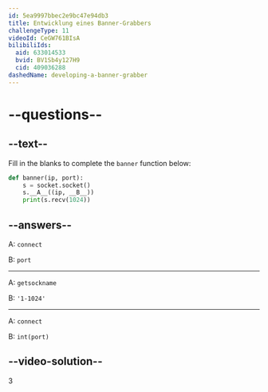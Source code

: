 ```yaml
---
id: 5ea9997bbec2e9bc47e94db3
title: Entwicklung eines Banner-Grabbers
challengeType: 11
videoId: CeGW761BIsA
bilibiliIds:
  aid: 633014533
  bvid: BV1Sb4y127H9
  cid: 409036288
dashedName: developing-a-banner-grabber
---
```


# --questions--

## --text--

Fill in the blanks to complete the `banner` function below:

```py
def banner(ip, port):
    s = socket.socket()
    s.__A__((ip, __B__))
    print(s.recv(1024))
```

## --answers--

A: `connect`

B: `port`

---

A: `getsockname`

B: `'1-1024'`

---

A: `connect`

B: `int(port)`

## --video-solution--

3

